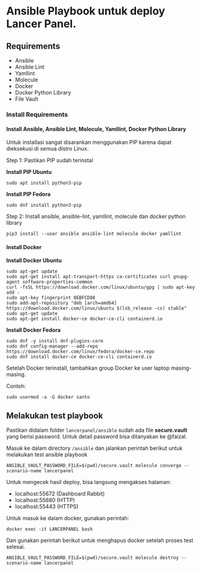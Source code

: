 # Ansible Playbook untuk deploy Lancer Panel. 

## Requirements

- Ansible
- Ansible Lint
- Yamllint
- Molecule
- Docker 
- Docker Python Library
- File Vault

### Install Requirements

#### Install Ansible, Ansible Lint, Molecule, Yamllint, Docker Python Library

Untuk installasi sangat disarankan menggunakan PIP karena dapat dieksekusi di semua distro Linux.

Step 1: Pastikan PIP sudah terinstal

**Install PIP Ubuntu**

```Shell
sudo apt install python3-pip
```

**Install PIP Fedora**
```Shell
sudo dnf install python3-pip
```

Step 2: Install ansible, ansible-lint, yamllint, molecule dan docker python library

```shell
pip3 install --user ansible ansible-lint molecule docker yamllint
```

#### Install Docker

**Install Docker Ubuntu**

```Shell
sudo apt-get update
sudo apt-get install apt-transport-https ca-certificates curl gnupg-agent software-properties-common
curl -fsSL https://download.docker.com/linux/ubuntu/gpg | sudo apt-key add -
sudo apt-key fingerprint 0EBFCD88
sudo add-apt-repository "deb [arch=amd64] https://download.docker.com/linux/ubuntu $(lsb_release -cs) stable"
sudo apt-get update
sudo apt-get install docker-ce docker-ce-cli containerd.io
```

**Install Docker Fedora**

```Shell
sudo dnf -y install dnf-plugins-core
sudo dnf config-manager --add-repo https://download.docker.com/linux/fedora/docker-ce.repo
sudo dnf install docker-ce docker-ce-cli containerd.io
```

Setelah Docker terinstall, tambahkan group Docker ke user laptop masing-masing.

Contoh:

```Shell
sudo usermod -a -G docker santo
```

## Melakukan test playbook

Pastikan didalam folder `lancerpanel/ansible` sudah ada file **secure.vault** yang berisi password. Untuk detail password bisa ditanyakan ke @faizal.

Masuk ke dalam directory `/ansible` dan jalankan perintah berikut untuk melakukan test ansible playbook

```Shell
ANSIBLE_VAULT_PASSWORD_FILE=$(pwd)/secure.vault molecule converge --scenario-name lancerpanel
```
Untuk mengecek hasil deploy, bisa langsung mengakses halaman:

- localhost:55672 (Dashboard Rabbit)
- localhost:55680 (HTTP)
- localhost:55443 (HTTPS)

Untuk masuk ke dalam docker, gunakan perintah:

```Shell
docker exec -it LANCERPANEL bash
```

Dan gunakan perintah berikut untuk menghapus docker setelah proses test selesai.

```Shell
ANSIBLE_VAULT_PASSWORD_FILE=$(pwd)/secure.vault molecule destroy --scenario-name lancerpanel
```
